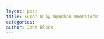 ```yaml
---
layout: post
title: Super 8 by Wyndham Woodstock
categories:
author: John Black
---
```


<body>
<script type="text/javascript">
window.location="https://www.booking.com/hotel/us/super-8-woodstock.en.html?aid=893121&no_rooms=1&group_adults=1";
</script>
</body>
